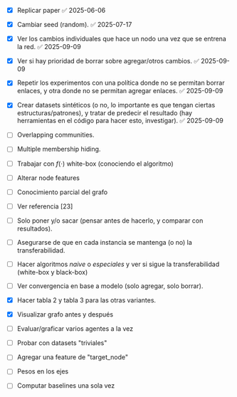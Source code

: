 
- [x] Replicar paper ✅ 2025-06-06
- [x] Cambiar seed (random). ✅ 2025-07-17
- [x] Ver los cambios individuales que hace un nodo una vez que se entrena la red. ✅ 2025-09-09
- [x] Ver si hay prioridad de borrar sobre agregar/otros cambios. ✅ 2025-09-09
- [x] Repetir los experimentos con una política donde no se permitan borrar enlaces, y otra donde no se permitan agregar enlaces. ✅ 2025-09-09
- [x] Crear datasets sintéticos (o no, lo importante es que tengan ciertas estructuras/patrones), y tratar de predecir el resultado (hay herramientas en el código para hacer esto, investigar). ✅ 2025-09-09
- [ ] Overlapping communities.
- [ ] Multiple membership hiding.
- [ ] Trabajar con $f(\cdot)$ white-box (conociendo el algoritmo)
- [ ] Alterar node features
- [ ] Conocimiento parcial del grafo
- [ ] Ver referencia \[23\]
- [ ] Solo poner y/o sacar (pensar antes de hacerlo, y comparar con resultados).
- [ ] Asegurarse de que en cada instancia se mantenga (o no) la transferabilidad.
- [ ] Hacer algoritmos *naive* o *especiales* y ver si sigue la transferabilidad (white-box y black-box)
- [ ] Ver convergencia en base a modelo (solo agregar, solo borrar).
- [x] Hacer tabla 2 y tabla 3 para las otras variantes.
- [x] Visualizar grafo antes y después  
- [ ] Evaluar/graficar varios agentes a la vez  
- [ ] Probar con datasets "triviales"  
- [ ] Agregar una feature de "target_node"  
- [ ] Pesos en los ejes  
- [ ] Computar baselines una sola vez

